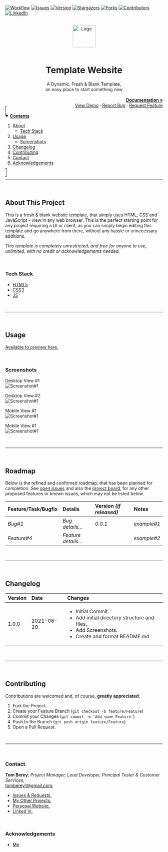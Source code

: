 <!--
*** Using markdown "reference style" links for readability.
*** Reference links are enclosed in brackets [ ] instead of parentheses ( ).
*** See the bottom of this document for the declaration of the reference variables.
*** https://www.markdownguide.org/basic-syntax/#reference-style-links
-->

<!-- PROJECT SHIELDS/BADGES -->
[![Workflow][workflow-shield]][workflow-url]
[![Issues][issues-shield]][issues-url]
[![Version][version-shield]][version-url]
[![Stargazers][stars-shield]][stars-url]
[![Forks][forks-shield]][forks-url]
[![Contributors][contributors-shield]][contributors-url]
[![LinkedIn][linkedin-shield]][linkedin-url]



<!-- PROJECT LOGO & TITLE -->
<br>
<div align="center">
  <a href="https://github.com/tberey">
    <img src="assets/html5.png" alt="Logo" width="73" height="70">
  </a><br><br>
  <div align="center"><h1>Template Website</h1>A Dynamic, Fresh & Blank Template,<br>an easy place to start something new</div>
  <div align="right">
    <br>
    <a href="https://github.com/tberey/html-css-js-blank-website-template/blob/master/README.md"><strong>Documentation »</strong></a>
    <br>
    <a href="#usage">View Demo</a>
    ·
    <a href="https://github.com/tberey/html-css-js-blank-website-template/issues">Report Bug</a>
    ·
    <a href="https://github.com/tberey/html-css-js-blank-website-template/issues">Request Feature</a>
  </div>
</div>



<!-- TABLE OF CONTENTS -->
<details open="open" style="padding:4px;display:inline;border-width:1px;border-style:solid;">
  <summary><b style="display: inline-block"><u>Contents</u></b></summary>
    <ol>
        <li>
        <a href="#about-this-project">About</a>
        <ul>
            <li><a href="#tech-stack">Tech Stack</a></li>
        </ul>
        </li>
        <li>
          <a href="#usage">Usage</a>
          <ul>
            <li><a href="#screenshots">Screenshots</a></li>
        </ul>
        </li>
        <li><a href="#changelog">Changelog</a></li>
        <li><a href="#contributing">Contributing</a></li>
        <li><a href="#contact">Contact</a></li>
        <li><a href="#acknowledgements">Acknowledgements</a></li>
    </ol>
</details><hr><br>



<!-- ABOUT THis PROJECT -->
## About This Project
This is a fresh & blank website template, that simply uses HTML, CSS and JavaScript - view in any web browser. This is the perfect starting point for any project requiring a UI or client, as you can simply begin editing this template and go anywhere from there, without any hassle or unnecessary additions.

*This template is completely unrestricted, and free for anyone to use, unlimited, with no credit or acknowledgements needed.*

<br>

### Tech Stack
* [HTML5](https://en.wikipedia.org/wiki/HTML5)
* [CSS3](https://en.wikipedia.org/wiki/CSS)
* [JS](https://en.wikipedia.org/wiki/JavaScript)

<br><hr><br>



<!-- USAGE EXAMPLES -->
## Usage

[Available to preview here.](https://tberey.github.io/html-css-js-blank-website-template/)

<br>

### Screenshots

Desktop View #1<br>
![Screenshot#1](https://github.com/tberey/html-css-js-blank-website-template/blob/master/screenshots/desktop1.png?raw=true)

Desktop View #2<br>
![Screenshot#1](https://github.com/tberey/html-css-js-blank-website-template/blob/master/screenshots/desktop2.png?raw=true)

Mobile View #1<br>
![Screenshot#1](https://github.com/tberey/html-css-js-blank-website-template/blob/master/screenshots/mobile1.png?raw=true)

Mobile View #1<br>
![Screenshot#1](https://github.com/tberey/html-css-js-blank-website-template/blob/master/screenshots/mobile2.png?raw=true)

<br><hr><br>



<!-- ROADMAP -->
## Roadmap
Below is the refined and confirmed roadmap, that has been planned for completion. See [open issues][issues-url] and also the [project board][project-url], for any other proposed features or known issues, which may not be listed below.

| Feature/Task/Bugfix | Details | Version <i>(if released)</i> | Notes |
|:---|:---|:---|:---|
| <i>Bug#1</i> | <i>Bug details...</i> | <i>0.0.1</i> | <i>example#1</i> |
| <i>Feature#4</i> | <i>Feature details...</i> |   | <i>example#2</i> |

<br><hr><br>



<!-- CHANGELOG -->
## Changelog

| Version | Date | Changes |
|:---|:---|:---|
| 1.0.0 | 2021-08-20 | <ul><li>Initial Commit.</li><li>Add initial directory structure and files.</li><li>Add Screenshots.</li><li>Create and format README.md</li></ul> |

<br><hr><br>



<!-- CONTRIBUTING -->
## Contributing
Contributions are welcomed and, of course, **greatly appreciated**.

1. Fork the Project.
2. Create your Feature Branch (`git checkout -b feature/Feature`)
3. Commit your Changes (`git commit -m 'Add some Feature'`)
4. Push to the Branch (`git push origin feature/Feature`)
5. Open a Pull Request.

<br><hr><br>



<!-- CONTACT -->
### Contact

<b>Tom Berey</b>; <i>Project Manager, Lead Developer, Principal Tester & Customer Services;</i><br>tomberey1@gmail.com;

* [Issues & Requests.][issues-url]
* [My Other Projects.](https://github.com/tberey?tab=repositories)
* [Personal Website.](https://tberey.github.io/)
* [Linked In.](https://uk.linkedin.com/in/thomas-berey)

<br>

<!-- ACKNOWLEDGEMENTS -->
### Acknowledgements

* [Me](https://github.com/tberey)





<!-- SPECIFIC URLS - NEED CHANGING PER PROJECT -->
<!-- https://www.markdownguide.org/basic-syntax/#reference-style-links -->
[workflow-shield]: https://github.com/tberey/html-css-js-blank-website-template/actions/workflows/codeql-analysis.yml/badge.svg
[workflow-url]: https://github.com/tberey/html-css-js-blank-website-template/actions
[version-shield]: https://img.shields.io/github/v/release/tberey/html-css-js-blank-website-template
[version-url]: https://github.com/tberey/html-css-js-blank-website-template/releases/
[stars-shield]: https://img.shields.io/github/stars/tberey/html-css-js-blank-website-template.svg
[stars-url]: https://github.com/tberey/html-css-js-blank-website-template/stargazers
[contributors-shield]: https://img.shields.io/github/contributors/tberey/html-css-js-blank-website-template.svg
[contributors-url]: https://github.com/tberey/html-css-js-blank-website-template/graphs/contributors
[forks-shield]: https://img.shields.io/github/forks/tberey/html-css-js-blank-website-template.svg
[forks-url]: https://github.com/tberey/html-css-js-blank-website-template/network/members
[issues-shield]: https://img.shields.io/github/issues/tberey/html-css-js-blank-website-template.svg
[issues-url]: https://github.com/tberey/html-css-js-blank-website-template/issues
[linkedin-shield]: https://img.shields.io/badge/-LinkedIn-black.svg?logo=linkedin&colorB=555
[linkedin-url]: https://uk.linkedin.com/in/thomas-berey
[project-url]: https://github.com/tberey/html-css-js-blank-website-template/projects